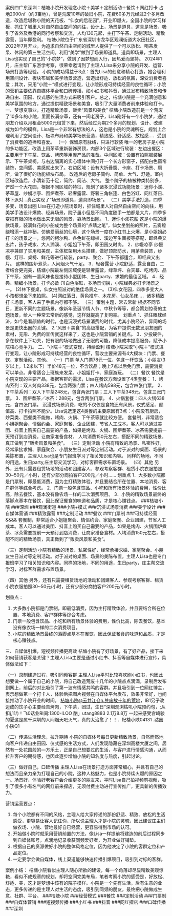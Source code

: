 案例四广东深圳：桔塘小院开发理念小院＋美学＋定制活动＋餐饮＋网红打卡
占地2000㎡（约3亩地），曾是荒废10年的破旧小院，花费60多万元经过2个多月改造，改造后堪称小院的天花板、“仙女的后花园”，开业即爆火，全国小院的学习样板，抓住了城里人对自然自由空间的向往，设计上，场景是道具，道具是场景，吸引了省外及香港的同行考察和交流，人均130元起，主打下午茶、定制活动、精致露营，当年即盈利。
桔塘小院位于广东省深圳市龙华区观澜街道大水田社区，2022年7月开业，为追求自然自由空间的城里人提供了一个可以放松、喝茶发呆、休闲的第三生活空间。利用“美学”做到了场景即道具，道具即场景，主理人Lisa也实现了自己的“小院梦”，做到了因梦想而入行，因热爱而坚持。
2024年1月，庄主帮广东游学考察，很荣幸邀请到了主理人Lisa来分享小院的开发、运营、场景打造等经验。
小院的成功得益于3点：首先Lisa的创意和精心打造，她合理利用空间设计、板块布局和美学场景营造，营造出舒适、放松的氛围，深受消费者喜爱；其次，采用“小院＋“模式进行变现，让小院形成可持续经营的良性循环；小院的营销主要依靠自媒体平台和口碑传播，如小红书和抖音，通过发布精致场景和传递自由、田园、仪式感的生活方式来吸引客户。总之，桔塘小院是一个充满创意和美学氛围的地方，通过提供精致场景和美食，吸引了大量消费者前来体验和打卡。
一、梦想变事业，打造精致场景，贩卖“风景和美食”
桔塘小院改造前是一个荒废了10多年的小院，里面长满杂草，还有一间老房子，Lisa刚好有一个小院梦，通过朋友介绍以月租金5000元租赁下来，然后经过为期2个多月的规划、设计、改建成为如今的模样。Lisa是一个非常有想法的人，这也是小院的灵魂所在，规划上合理利用了空间设计、板块布局和美学场景营造，精致感、舒适感、放松感…．受到了消费者的追捧和喜爱。
（一）保留原有脉络，只进行软装
唯一的老房子是小院的多功能区，改造上用茅草重新装饰房顶，内部3个区域进行软装：左边出餐区：主要用于下午茶、饮品、烤肉等用餐产品的准备。中间区域：设置有拍照服装展示、下午茶桌椅，与右边隔离的实心墙体中间打开一个长方形窗子，搭配白色窗帘装饰，空间感、美感就出来了。右边区域：设有大折叠窗、卡座、打卡场景、厕所，做了很好的功能板块布局。
改造后的老房子简约、简单、大气、舒适。室内区域改造后，小清新范十足，简约、简洁、大气。
整个院子的植被种类特别多，俨然一个大花园，根据不同区域的特征，规划了诸多沉浸式功能场景：迷你小溪、茅草屋、纱幔凉亭、围炉煮茶、轻奢露营、野奢三角帐篷、白色浴缸、网红落日、林下派对…真正实现了“场景即道具，道具即场景”。
（二）美学手法打造，四季多变，场景出圈
Lisa在打造小院场景时，抓住城里人对自然自由空间的向往，用美学手法设计爆款、经典场景，院子虽小但是不同角度随手一拍都是大片，四季多变把有限的场地做出来无限的风景，靠场景出圈。
1．迷你小溪花船
这是小院的爆款场景，装满鲜花的小船成为整个场景的“点睛之笔”，仙女坐划船的照片，云雾缭绕增添一丝神秘，仿佛爱丽丝的仙境，这个场景一度在小红书上火爆，是小姐姐必打卡的场景之一，悠闲的柯尔鸭、各色鲜花绿植、溪边写生画板等搭配，即经典又出片，孩子戏水、大人溯溪、小姐姐下午茶，即田园又时尚。
2．纱幔凉亭
纱幔凉亭兼顾了实用和美观，主体框架用木头搭建，做好顶部防水，用茅草装饰，纱幔、灯带、桌椅、鲜花等进行软装，party、聚会、下午茶都适合，即经典又出片。
这样的围炉煮茶，人间烟火气十足。
3．轻奢露营
小院舒适，露营自由，二者结合更完美，桔塘小院最左侧区域便是轻奢露营，绿草坪、白天幕、吃烤肉、品下午茶，别有一番风味也是接待小型团体、生日party、求婚的最佳区域。
4．经典、精细小场景，打卡必备
(1)白色浴缸，多场景切换，小院经典必打卡场景之一。
(2)林下餐桌，仙女拍照派对的绝佳场景之一。
(3)仙女花园，四季多变大人小孩都想坐下来拍照。
(4)网红落日、黄色推车、木花房、仙女吊床…．诸多精致打卡场景，客人来了手机内存都不够。
（三）策划主题，常去常新
根据不同节日，更新不同的主题场景，像新年圣诞节情人节、中秋节等等，都会策划惊奇的主题场景，给人一种常去常新的感觉，这样就提高了复购率。
划重点
1．抓住眼球经济，如今是看颜值的时代，也是沉浸式场景消费的时代，尤其小院经济，异同的场景是更快出圈的关键。
2.“风景＋美食”的高级搭配，为客户提供无数发朋友圈的素材，无形、免费的宣传就这样来了，这也是小院营销的关键点。
3．少投硬件，多在软件上下功夫，把有限的场地做出了无限的可能，降低成本提高服务，赋予小院核心竞争力。
二、“小院＋“模式变现，持续盈利
桔塘小院采取“小院＋“模式进行变现，让小院形成可持续经营的良性循环，营收主要来源有4大模块：门票、餐饮、定制活动、其他。
（一）门票
单人门票78元一位，包含一杯饮品；小朋友(3岁以上，1.2米以下）半价48元一位，不含饮品；晚上7点以后免门票，需要消费可以单点。非常适合上班族来发呆、小姐姐打卡、家庭游玩。
（二）餐饮
餐饮是小院变现的主要产品，根据客群的需求，Lisa在餐饮方面设置了4类套餐：
1．烤肉系列：双人烤肉338元，包含两张门票；四人烤肉598元，包含四张门票。
2．下午茶系列：双人下午茶248元，包含两张门票；三人下午茶348元，包含三张门票。
3．围炉煮茶／冰茶：288元，包含两张门票。
4．火锅套餐：四人火锅638元，含四张门票。
沉浸式场景消费，吃的不仅仅是食物还有风景，仪式感足、颜值高、打卡拍照不能少。Lisa说选定这4类餐的主要原因有3点：小院没有厨房，炒菜类、西餐类不能做，烤肉、火锅、下午茶等就比较方便。
套餐制，非常适合小姐姐聚会、情侣约会、家庭聚餐、企业团建，节省人工成本。客人可以通过美团、抖音上购买自己需要的产品，如果是烤肉、火锅、围炉煮茶、冰茶需要提前一天预订到店消费，让商家准备食材。
人均消费150元左右，搭配不同的精致场景，真正做到了“贩卖风景和美食”。
（三）定制活动
小院有精致的场景、私密性好，经常承接求婚、家庭聚会、小朋友生日派对等定制活动。对于派对的桌面、场景的美陈布置，主理人Lisa也是专门报班学习了相关知识和内容。
同样的场地，不同的用途，生日party,庄主帮交流学习，对标客群需求布置场景。
（四）其他
另外，还有只需要租赁场地的活动和团建客人、参观考察客群、租赁小院衣服拍照30~50元／小时，还有少部分商拍客户200元／小时……
划重点
1．大多数小院都是门票制，即最低消费，因为主打精致体验，并且要结合所在位置、本地消费、客户群体等综合考虑。
2．门票一般包含饮品、小吃和所有场景体验的费用，性价比高，除去餐饮，基本没有像农场一样的二次消费项目。
3．小院的精致场景最终的落脚点基本在餐饮，因此保证餐食的味道和品质，才是核心赚钱点。
###桔塘小院 ###深圳 ###观澜街道 ###小院+模式 ###沉浸式场景消费 ###美学设计 ###自媒体营销 ###精致露营 ###定制活动 ###餐饮 ###门票制 ###可持续经营
&&&&
套餐制，非常适合小姐姐聚会、情侣约会、家庭聚餐、企业团建，节省人工成本。客人可以通过美团、抖音上购买自己需要的产品，如果是烤肉、火锅围炉煮茶、冰茶需要提前一天预订到店消费，让商家准备食材。人均消费150元左右，搭配不同的精致场景，真正做到了“贩卖风景和美食”。

（三）定制活动
小院有精致的场景、私密性好，经常承接求婚、家庭聚会、小朋友生日派对等定制活动。对于派对的桌面、场景的美陈布置，主理人Lisa也是专门报班学习了相关知识和内容。同样的场地，不同的用途，生日party，庄主帮交流学习，对标客群需求布置场景。

（四）其他
另外，还有只需要租赁场地的活动和团建客人、参观考察客群、租赁小院衣服拍照30~50元/小时，还有少部分商拍客户200元/小时。

划重点：
1. 大多数小院都是门票制，即最低消费，因为主打精致体验，并且要结合所在位置、本地消费、客户群体等综合考虑。
2. 门票一般包含饮品、小吃和所有场景体验的费用，性价比高，除去餐饮，基本没有像农场一样的二次消费项目。
3. 小院的精致场景最终的落脚点基本在餐饮，因此保证餐食的味道和品质，才是核心赚钱点。

三、自媒体引爆，短视频传播更高效
桔塘小院有了好场景，有了好产品，接下来如何营销获客是关键？主理人Lisa主要是通过小红书、抖音等自媒体进行宣传，具体做法如下：

（一）录制建造过程，吸引同频客群
主理人Lisa平时比较喜欢刷小红书，也因此想要做—个属于自己的小院，将自己改造荒废十几年的小院点点滴滴，录制后发布到网上，前后的对比吸引了第一波有情感共鸣的客群。并且吸引到一位网红博主，表示想做第一个打卡人，体验后把图片视频在自媒体平台发布，效果非常好，也间接推动了小院开业的时间。
桔塘小院@云井江仓n.兑废故十年的荒地，IB1另子改迈成的饮子心主要经苦烤肉，下午茶，团过，生日“深圳观浏枯叽小院预约句，;从扣j,11/)！飞0话业RI间:1300-lLOO 酗」utang8883 2.1万8.8万
一起来感受宫崎骏的夏这是属千深圳的人间烟天吧火气，真的太治愈了！！．杞橇小陕04131 .祜圉小陕Q1 

（二）传递生活理念，拉升期待
小院的自媒体号每日更新精致场景，自然而然地向客户传递自由田园、仪式感的生活方式，人们发现隐藏在深圳高楼大厦之间，居然有一处花园般的—方乐土，正是自己想要过的生活，与客户进行情感沟通，从而拉升客户的期待感，也因此逐步增加小院的知名度与热度，引起讨论。

（三）做好自己，口碑传播
主理人Lisa在场景打造方面非常细心，并且有自己的想法而且亲力亲为打理自己的小院，这种人格魅力，也是小院持续火爆的原因之一。场景好、体验好老客户会介绍更多的朋友来，平时Lisa自己拍视频剪视频，吸引了很多小有名气的网红前来探店，无须付费主动进行宣传推广，更具新的传播效力。

营销运营要点：
1. 每个小院都有不同的风格，主理人给大家传递的那份舒适、精致、放松的生活感受，更容易让客人记住你，所以说主理人才是小院的灵魂，因此建议庄主们做农场、小院、营地最好自已经营，更容易得到市场的认可。
2. 开始做小院时就采用营销前置的方法，像Lisa一样提前将建造的前后过程同步到自媒体账号，点滴地记录收获同频爱好者，为开业做好铺垫。
3. 根据自己的资源做好小院的整体风格定位，因为他决定了小院的客群定位和产品定位。
4. 一定要学会做自媒体，线上渠道能够快速传播引爆项目，吸引到对标的客群。

案例小结：
桔塘小院看似主理人随心所欲的建设，每一个角落却尽显精致美观惊艳，看似不成规章的规划，却将空间完美布局，笔者考察小院的感受是，好放松、舒适、美，这才是梦想中该有的院子模样。小院是一个先有生活，后有生意的业态，更多传递的是主理人对生活的态度，吸引到同频的朋友，最终把小院做成生意、社群、平台。
###桔塘小院 ###经营模式 ###餐饮 ###定制活动 ###门票制 ###自媒体营销 ###短视频传播 ###小红书 ###抖音 ###网红探店 ###口碑传播 ###深圳